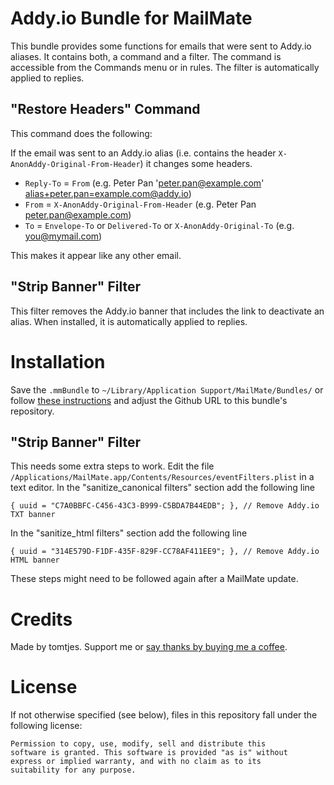 # Addy.io Bundle for MailMate

This bundle provides some functions for emails that were sent to Addy.io aliases. It contains both, a command and a filter. The command is accessible from the Commands menu or in rules. The filter is automatically applied to replies.

## "Restore Headers" Command

This command does the following:

If the email was sent to an Addy.io alias (i.e. contains the header `X-AnonAddy-Original-From-Header`) it changes some headers.

- `Reply-To` = `From` (e.g. Peter Pan 'peter.pan@example.com' <alias+peter.pan=example.com@addy.io>)
- `From` = `X-AnonAddy-Original-From-Header` (e.g. Peter Pan <peter.pan@example.com>)
- `To` = `Envelope-To` or `Delivered-To` or `X-AnonAddy-Original-To` (e.g. you@mymail.com)

This makes it appear like any other email.

## "Strip Banner" Filter

This filter removes the Addy.io banner that includes the link to deactivate an alias. When installed, it is automatically applied to replies.

# Installation

Save the `.mmBundle` to `~/Library/Application Support/MailMate/Bundles/` or follow [these instructions](https://github.com/mailmate/mailmate_manual/wiki/Bundles#customizing-a-default-bundle) and adjust the Github URL to this bundle's repository.

## "Strip Banner" Filter

This needs some extra steps to work. Edit the file `/Applications/MailMate.app/Contents/Resources/eventFilters.plist` in a text editor.
In the "sanitize_canonical filters" section add the following line
```
{ uuid = "C7A0BBFC-C456-43C3-B999-C5BDA7B44EDB"; }, // Remove Addy.io TXT banner
```
In the "sanitize_html filters" section add the following line
```
{ uuid = "314E579D-F1DF-435F-829F-CC78AF411EE9"; }, // Remove Addy.io HTML banner
```

These steps might need to be followed again after a MailMate update.

# Credits

Made by tomtjes. Support me or [say thanks by buying me a coffee](https://ko-fi.com/tomtjes).

# License

If not otherwise specified (see below), files in this repository fall under the following license:

	Permission to copy, use, modify, sell and distribute this
	software is granted. This software is provided "as is" without
	express or implied warranty, and with no claim as to its
	suitability for any purpose.
